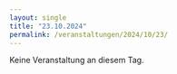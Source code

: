 ```yaml
---
layout: single
title: "23.10.2024"
permalink: /veranstaltungen/2024/10/23/
---
```


Keine Veranstaltung an diesem Tag.
